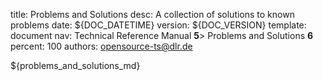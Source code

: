 title:      Problems and Solutions 
desc:       A collection of solutions to known problems 
date:       ${DOC_DATETIME}
version:    ${DOC_VERSION}
template:   document
nav:        Technical Reference Manual __5__> Problems and Solutions __6__
percent:    100
authors:    opensource-ts@dlr.de
           
<!--
********************************************************************************
* Copyright (C) 2017-2020 German Aerospace Center (DLR). 
* Eclipse ADORe, Automated Driving Open Research https://eclipse.org/adore
*
* This program and the accompanying materials are made available under the 
* terms of the Eclipse Public License 2.0 which is available at
* http://www.eclipse.org/legal/epl-2.0.
*
* SPDX-License-Identifier: EPL-2.0 
*
* Contributors: 
*   Daniel Heß 
********************************************************************************
-->
${problems_and_solutions_md}
